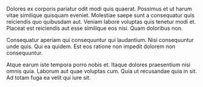 Dolores ex corporis pariatur odit modi quis quaerat. Possimus et ut harum vitae similique quisquam eveniet. Molestiae saepe sunt a consequatur quis reiciendis quo quibusdam aut. Veniam labore voluptas quis tenetur modi et. Placeat est reiciendis aut esse similique eos nisi. Quam doloribus non.
 Consequatur aperiam qui consequuntur qui laudantium. Nisi consequuntur unde quis. Qui ea quidem. Est eos ratione non impedit dolorem non consequuntur.
 Atque earum iste tempora porro nobis et. Itaque dolores praesentium nisi omnis quia. Laborum aut quae voluptas cum. Quia ut recusandae quia in sit. Ad totam fuga ea velit qui iure sit.